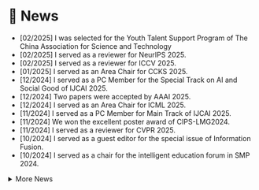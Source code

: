 # 📰 News
- [02/2025] I was selected for the Youth Talent Support Program of The China Association for Science and Technology
- [02/2025] I served as a reviewer for NeurIPS 2025.
- [02/2025] I served as a reviewer for ICCV 2025.
- [01/2025] I served as an Area Chair for CCKS 2025.
- [12/2024] I served as a PC Member for the Special Track on AI and Social Good of IJCAI 2025.
- [12/2024] Two papers were accepted by AAAI 2025.
- [12/2024] I served as an Area Chair for ICML 2025.
- [11/2024] I served as a PC Member for Main Track of IJCAI 2025.
- [11/2024] We won the excellent poster award of CIPS-LMG2024.
- [11/2024] I served as a reviewer for CVPR 2025.
- [10/2024] I served as a guest editor for the <a style='text-decoration:none;' href='https://www.sciencedirect.com/special-issue/316104/genai-for-information-fusion'>special issue </a> of Information Fusion.
- [10/2024] I served as a chair for the intelligent education forum in SMP 2024.
<details>
  <summary>More News</summary>
  <pre>
 39. [02/2025] I served as a reviewer for NeurIPS 2025.
 38. [02/2025] I served as a reviewer for ICCV 2025.
 37. [01/2025] I served as an Area Chair for CCKS 2025.
 36. [12/2024] I served as a PC Member for the Special Track on AI and Social Good of IJCAI 2025.
 35. [12/2024] Two papers were accepted by AAAI 2025.
 34. [12/2024] I served as an Area Chair for ICML 2025.
 33. [11/2024] I served as a PC Member for IJCAI 2025.
 32. [11/2024] We won the excellent poster award of CIPS-LMG2024.
 31. [11/2024] I served as a reviewer for CVPR 2025.
 30. [10/2024] I served as a guest editor for the <a style='text-decoration:none;' href='https://www.sciencedirect.com/special-issue/316104/genai-for-information-fusion'>special issue </a> of Information Fusion.
 29. [10/2024] I served as a chair for the intelligent education forum in SMP 2024.
 28. [10/2024] I served as a reviewer for AISTATS 2025.
 27. [09/2024] One paper was accepted by NeurIPS 2024.
 26. [08/2024] I served as a reviewer for ICLR 2025.
 25. [07/2024] I served as a guest editor for the special issue of Electronics (JCR Q2).
 24. [07/2024] One paper was accepted by Neural Networks.
 23. [07/2024] One paper was accepted by 软件学报.
 22. [05/2024] I served as a reviewer for NeurIPS 2024.
 21. [05/2024] One paper was accepted by ICML 2024.
 20. [04/2024] I served as a Program Committee Member for CIKM 2024.
 19. [04/2024] I received the excellent doctoral thesis from Xi'an Jiaotong University
 18. [04/2024] I received funding from the Youth Talent Support Program of the Shaanxi Association for Science and Technology.
 17. [03/2024] The Family Brain White Paper 3.0 that I contributed to was published.
 16. [02/2024] One paper was accepted by IEEE TPAMI.
 15. [01/2024] One paper was accepted by WWW.
 14. [12/2023] I served as a Program Committee Member for IJCAI 2024.
 13. [11/2023] One paper was accepted by IJCV.
 12. [07/2023] I served as a Program Committee Member for AAAI 2024.
 11. [08/2023] I received funding from the National Natural Science Foundation of China Youth Program.
 10. [07/2023] One paper was accepted by IEEE TNNLS.
  9. [02/2023] I served as a Program Committee Member for IJCAI 2023.
  8. [11/2022] The undergraduate students I co-advised to compete in the eighth International College Students' Internet+ Innovation and Entrepreneurship Competition won the gold prize.
  7. [08/2022] I served as Program Committee Member for AAAI 2023.
  6. [07/2022] I received my Ph.D. degree from Xi'an Jiaotong University.
  5. [04/2022] I ended my visiting at National University of Singapore.
  4. [01/2022] I obtained an offer from Huawei Noah's Ark Lab.
  3. [10/2021] I ended the internship at Amazon.
  2. [07/2021] I was an applied scientist intern at Amazon.
  1. [04/2021] I was a visiting scholar at the National University of Singapore.
  </pre>
</details>